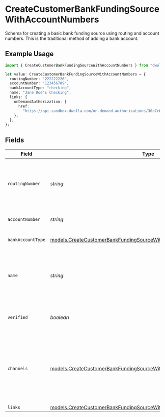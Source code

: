 # CreateCustomerBankFundingSourceWithAccountNumbers

Schema for creating a basic bank funding source using routing and account numbers. This is the traditional method of adding a bank account.

## Example Usage

```typescript
import { CreateCustomerBankFundingSourceWithAccountNumbers } from "dwolla/models";

let value: CreateCustomerBankFundingSourceWithAccountNumbers = {
  routingNumber: "222222226",
  accountNumber: "123456789",
  bankAccountType: "checking",
  name: "Jane Doe's Checking",
  links: {
    onDemandAuthorization: {
      href:
        "https://api-sandbox.dwolla.com/on-demand-authorizations/30e7c028-0bdf-e511-80de-0aa34a9b2388",
    },
  },
};
```

## Fields

| Field                                                                                                                                                    | Type                                                                                                                                                     | Required                                                                                                                                                 | Description                                                                                                                                              | Example                                                                                                                                                  |
| -------------------------------------------------------------------------------------------------------------------------------------------------------- | -------------------------------------------------------------------------------------------------------------------------------------------------------- | -------------------------------------------------------------------------------------------------------------------------------------------------------- | -------------------------------------------------------------------------------------------------------------------------------------------------------- | -------------------------------------------------------------------------------------------------------------------------------------------------------- |
| `routingNumber`                                                                                                                                          | *string*                                                                                                                                                 | :heavy_check_mark:                                                                                                                                       | A bank routing number that identifies a bank or credit union in the U.S.                                                                                 | 222222226                                                                                                                                                |
| `accountNumber`                                                                                                                                          | *string*                                                                                                                                                 | :heavy_check_mark:                                                                                                                                       | The bank account number                                                                                                                                  | 123456789                                                                                                                                                |
| `bankAccountType`                                                                                                                                        | [models.CreateCustomerBankFundingSourceWithAccountNumbersBankAccountType](../models/createcustomerbankfundingsourcewithaccountnumbersbankaccounttype.md) | :heavy_check_mark:                                                                                                                                       | Type of bank account                                                                                                                                     | checking                                                                                                                                                 |
| `name`                                                                                                                                                   | *string*                                                                                                                                                 | :heavy_check_mark:                                                                                                                                       | Arbitrary nickname for the funding source. Must be 50 characters or less.                                                                                | Jane Doe's Checking                                                                                                                                      |
| `verified`                                                                                                                                               | *boolean*                                                                                                                                                | :heavy_minus_sign:                                                                                                                                       | Use when creating an unverified bank account.                                                                                                            | false                                                                                                                                                    |
| `channels`                                                                                                                                               | [models.CreateCustomerBankFundingSourceWithAccountNumbersChannel](../models/createcustomerbankfundingsourcewithaccountnumberschannel.md)[]               | :heavy_minus_sign:                                                                                                                                       | An array containing a list of processing channels. ACH is the default processing channel for bank transfers.                                             |                                                                                                                                                          |
| `links`                                                                                                                                                  | [models.CreateCustomerBankFundingSourceWithAccountNumbersLinks](../models/createcustomerbankfundingsourcewithaccountnumberslinks.md)                     | :heavy_minus_sign:                                                                                                                                       | N/A                                                                                                                                                      |                                                                                                                                                          |